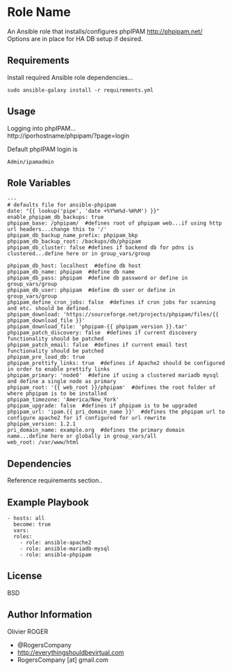 Role Name
=========

An Ansible role that installs/configures phpIPAM http://phpipam.net/  
Options are in place for HA DB setup if desired.

Requirements
------------
Install required Ansible role dependencies...  
````
sudo ansible-galaxy install -r requirements.yml
````

Usage
-----

Logging into phpIPAM...  
http://iporhostname/phpipam/?page=login  

Default phpIPAM login is
````
Admin/ipamadmin
````

Role Variables
--------------

````
---
# defaults file for ansible-phpipam
date: "{{ lookup('pipe', 'date +%Y%m%d-%H%M') }}"
enable_phpipam_db_backups: true
phpipam_base: /phpipam/  #defines root of phpipam web...if using http url headers...change this to '/'
phpipam_db_backup_name_prefix: phpipam_bkp
phpipam_db_backup_root: /backups/db/phpipam
phpipam_db_cluster: false #defines if backend db for pdns is clustered...define here or in group_vars/group

phpipam_db_host: localhost  #define db host
phpipam_db_name: phpipam  #define db name
phpipam_db_pass: phpipam  #define db password or define in group_vars/group
phpipam_db_user: phpipam  #define db user or define in group_vars/group
phpipam_define_cron_jobs: false  #defines if cron jobs for scanning and etc. should be defined.
phpipam_download: 'https://sourceforge.net/projects/phpipam/files/{{ phpipam_download_file }}'
phpipam_download_file: 'phpipam-{{ phpipam_version }}.tar'
phpipam_patch_discovery: false  #defines if current discovery functionality should be patched
phpipam_patch_email: false  #defines if current email test functionality should be patched
phpipam_pre_load_db: true
phpipam_prettify_links: true  #defines if Apache2 should be configured in order to enable prettify links
phpipam_primary: 'node0'  #define if using a clustered mariadb mysql and define a single node as primary
phpipam_root: '{{ web_root }}/phpipam'  #defines the root folder of where phpipam is to be installed
phpipam_timezone: 'America/New_York'
phpipam_upgrade: false  #defines if phpipam is to be upgraded
phpipam_url: 'ipam.{{ pri_domain_name }}'  #defines the phpipam url to configure apache2 for if configured for url rewrite
phpipam_version: 1.2.1
pri_domain_name: example.org  #defines the primary domain name...define here or globally in group_vars/all
web_root: /var/www/html
````

Dependencies
------------

Reference requirements section..

Example Playbook
----------------

````
- hosts: all
  become: true
  vars:
  roles:
    - role: ansible-apache2
    - role: ansible-mariadb-mysql
    - role: ansible-phpipam
````

License
-------

BSD

Author Information
------------------

Olivier ROGER
- @RogersCompany
- http://everythingshouldbevirtual.com
- RogersCompany [at] gmail.com
